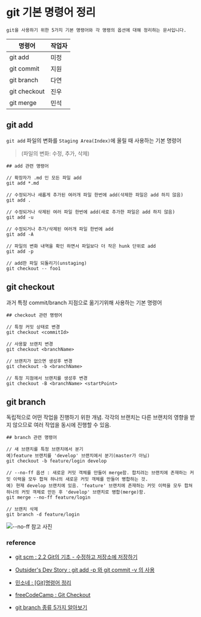 # git 기본 명령어 정리

`git을 사용하기 위한 5가지 기본 명령어와 각 명령의 옵션에 대해 정리하는 문서입니다.`

| 명령어       | 작업자 |
|--------------|--------|
| git add      | 미정   |
| git commit   | 지원   |
| git branch   | 다연   |
| git checkout | 진우   |
| git merge    | 민석   |


## git add
`git add` 파일의 변화를 `Staging Area(Index)`에 올릴 때 사용하는 기본 명령어  
> (파일의 변화: 수정, 추가, 삭제)

```
## add 관련 명령어
	
// 확장자가 .md 인 모든 파일 add
git add *.md
	
// 수정되거나 새롭게 추가된 여러개 파일 한번에 add(삭제한 파일은 add 하지 않음)
git add .
	
// 수정되거나 삭제된 여러 파일 한번에 add(새로 추가한 파일은 add 하지 않음)
git add -u
	
// 수정되거나 추가/삭제된 여러개 파일 한번에 add
git add -A
	
// 파일의 변화 내역을 확인 하면서 파일보다 더 작은 hunk 단위로 add
git add -p
	
// add한 파일 되돌리기(unstaging)
git checkout -- foo1
```

## git checkout

과거 특정 commit/branch 지점으로 옮기기위해 사용하는 기본 명령어  

```
## checkout 관련 명령어

// 특정 커밋 상태로 변경
git checkout <commitId>

// 사용할 브랜치 변경
git checkout <branchName>

// 브랜치가 없으면 생성후 변경
git checkout -b <branchName>

// 특정 지점에서 브랜치를 생성후 변경
git checkout -B <branchName> <startPoint>
```

## git branch
독립적으로 어떤 작업을 진행하기 위한 개념. 각각의 브랜치는 다른 브랜치의 영향을 받지 않으므로 여러 작업을 동시에 진행할 수 있음.

```
## branch 관련 명령어

// 새 브랜치를 특정 브랜치에서 분기
예)feature 브랜치를 'develop' 브랜치에서 분기(master가 아님)
git checkout -b feature/login develop

// --no-ff 옵션 : 새로운 커밋 객체를 만들어 merge함. 합치려는 브랜치에 존재하는 커밋 이력을 모두 합쳐 하나의 새로운 커밋 객체를 만들어 병합하는 것.
예) 현재 develop 브랜치에 있음. 'feature' 브랜치에 존재하는 커밋 이력을 모두 합쳐 하나의 커밋 객체로 만든 후 'develop' 브랜치로 병합(merge)함.
git merge --no-ff feature/login  

// 브랜치 삭제
git branch -d feature/login
```
![--no-ff 참고 사진](https://gmlwjd9405.github.io/images/types-of-git-branch/feature-branch-merge.png)


### reference

* [git scm : 2.2 Git의 기초 - 수정하고 저장소에 저장하기](https://git-scm.com/book/ko/v2/Git의-기초-수정하고-저장소에-저장하기)
* [Outsider's Dev Story : git add -p 와 git commit -v 의 사용](https://blog.outsider.ne.kr/1247)
* [민소네 : [Git]명령어 정리](http://minsone.github.io/git/git-command-list)

* [freeCodeCamp : Git Checkout](https://guide.freecodecamp.org/git/git-checkout/)
* [git branch 종류 5가지 알아보기](https://gmlwjd9405.github.io/2018/05/11/types-of-git-branch.html)

